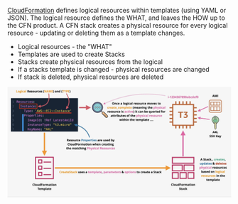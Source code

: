 [CloudFormation](CloudFormation.md) defines logical resources within templates (using YAML or JSON). The logical resource defines the WHAT, and leaves the HOW up to the CFN product. A CFN stack creates a physical resource for every logical resource - updating or deleting them as a template changes.

- Logical resources - the "WHAT"
- Templates are used to create Stacks
- Stacks create physical resources from the logical
- If a stacks template is changed - physical resources are changed
- If stack is deleted, physical resources are deleted

![Pasted image 20250701204500.png](_atts/Pasted%20image%2020250701204500.png)